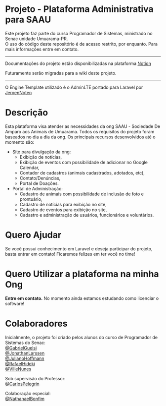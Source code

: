 
# Projeto - Plataforma Administrativa para SAAU
Este projeto faz parte do curso Programador de Sistemas, ministrado no Senac unidade Umuarama-PR.<br>
O uso do código deste repositório é de acesso restrito, por enquanto. Para mais informações entre em contato.

---
Documentações do projeto estão disponibilizadas na plataforma <a href="https://www.notion.so/">Notion</a>

Futuramente serão migradas para a wiki deste projeto.

---
O Engine Template utilizado é o AdminLTE portado para Laravel por <a href="https://github.com/JeroenNoten/Laravel-AdminLTE">JeroenNoten</a>

# Descrição
Esta plataforma visa atender as necessidades da ong SAAU - Sociedade De Amparo aos Animais de Umuarama.
Todos os requisitos do projeto foram baseados no dia a dia da ong. 
Os principais recursos desenvolvidos até o momento são:

 - Site para divulgação da ong:
	 - Exibição de notícias,
	 - Exibição de eventos com possibilidade de adicionar no Google Calendar,
	 - Contador de cadastros (animais cadastrados, adotados, etc),
	 - Contato/Denúncias,
	 - Portal de Doações.
 - Portal de Administração: 
	 - Cadastro de animais com possibilidade de inclusão de foto e prontuário,
	 - Cadastro de notícias para exibição no site,
	 - Cadastro de eventos para exibição no site,
	 - Cadastro e administração de usuários, funcionários e voluntários.

# Quero Ajudar
Se você possui conhecimento em Laravel e deseja participar do projeto, basta entrar em contato! 
Ficaremos felizes em ter você no time!

# Quero Utilizar a plataforma na minha Ong
**Entre em contato.**
No momento ainda estamos estudando como licenciar o software!

# Colaboradores
Inicialmente, o projeto foi criado pelos alunos do curso de Programador de Sistemas do Senac:<br>
<a href="https://github.com/GabrielGuelsi">@GabrielGuelsi</a><br>
<a href="https://github.com/cpelegrin">@JonathanLarssen</a><br>
<a href="https://github.com/julianohoffmann">@JulianoHoffmann</a><br>
<a href="https://github.com/hidekihm">@RafaelHideki</a><br>
<a href="https://github.com/VilleNunes">@VilleNunes</a><br>

Sob supervisão do Professor: <br>
<a href="https://github.com/cpelegrin">@CarlosPelegrin</a>

Colaboração especial: <br>
<a href="https://https://github.com/nathabonfim59">@NathanaelBonfim</a>
